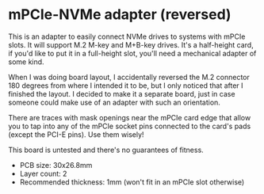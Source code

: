 # mPCIe-NVMe adapter (reversed)

This is an adapter to easily connect NVMe drives to systems with
mPCIe slots. It will support M.2 M-key and M+B-key drives.
It's a half-height card, if you'd like to put it in a full-height slot,
you'll need a mechanical adapter of some kind.

When I was doing board layout, I accidentally reversed the M.2 connector 180 degrees
from where I intended it to be, but I only noticed that after I finished the layout.
I decided to make it a separate board, just in case someone could make use of 
an adapter with such an orientation.

There are traces with mask openings near the mPCIe card edge that allow you
to tap into any of the mPCIe socket pins connected to the card's pads (except the PCI-E pins).
Use them wisely!

This board is untested and there's no guarantees of fitness.

- PCB size: 30x26.8mm
- Layer count: 2
- Recommended thickness: 1mm (won't fit in an mPCIe slot otherwise)
